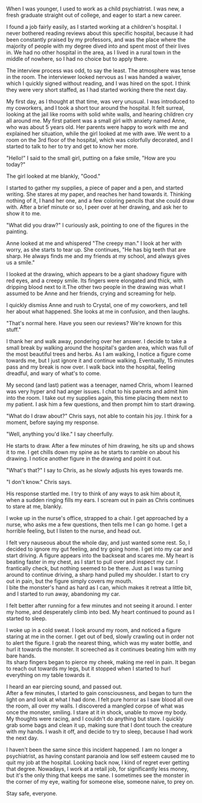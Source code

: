 When I was younger, I used to work as a child psychiatrist. I was new, a fresh graduate straight out of college, and eager to start a new career.    


I found a job fairly easily, as I started working at a children's hospital. I never bothered reading reviews about this specific hospital, because it had been constantly praised by my professors, and was the place where the majority of people with my degree dived into and spent most of their lives in. We had no other hospital in the area, as I lived in a rural town in the middle of nowhere, so I had no choice but to apply there.   


The interview process was odd, to say the least. The atmosphere was tense in the room. The interviewer looked nervous as I was handed a waiver, which I quickly signed without reading, and I was hired on the spot. I think they were very short staffed, as I had started working there the next day.   


My first day, as I thought at that time, was very unusual. I was introduced to my coworkers, and I took a short tour around the hospital. It felt surreal, looking at the jail like rooms with solid white walls, and hearing children cry all around me. My first patient was a small girl with anxiety named Anne, who was about 5 years old. Her parents were happy to work with me and explained her situation, while the girl looked at me with awe. We went to a room on the 3rd floor of the hospital, which was colorfully decorated, and I started to talk to her to try and get to know her more.   


"Hello!" I said to the small girl, putting on a fake smile, "How are you today?"   


The girl looked at me blankly, "Good."   


I started to gather my supplies, a piece of paper and a pen, and started writing. She stares at my paper, and reaches her hand towards it. Thinking nothing of it, I hand her one, and a few coloring pencils that she could draw with. After a brief minute or so, I peer over at her drawing, and ask her to show it to me.   


"What did you draw?" I curiously ask, pointing to one of the figures in the painting.   


Anne looked at me and whispered "The creepy man." I look at her with worry, as she starts to tear up. She continues, "He has big teeth that are sharp. He always finds me and my friends at my school, and always gives us a smile."   


I looked at the drawing, which appears to be a giant shadowy figure with red eyes, and a creepy smile. Its fingers were elongated and thick, with dripping blood next to it.The other two people in the drawing was what I assumed to be Anne and her friends, crying and screaming for help.   


I quickly dismiss Anne and rush to Crystal, one of my coworkers, and tell her about what happened. She looks at me in confusion, and then laughs.   


"That's normal here. Have you seen our reviews? We're known for this stuff."   


I thank her and walk away, pondering over her answer. I decide to take a small break by walking around the hospital's garden area, which was full of the most beautiful trees and herbs. As I am walking, I notice a figure come towards me, but I just ignore it and continue walking. Eventually, 15 minutes pass and my break is now over. I walk back into the hospital, feeling dreadful, and wary of what's to come.   


My second (and last) patient was a teenager, named Chris, whom I learned was very hyper and had anger issues. I chat to his parents and admit him into the room. I take out my supplies again, this time placing them next to my patient. I ask him a few questions, and then prompt him to start drawing.   


"What do I draw about?" Chris says, not able to contain his joy. I think for a moment, before saying my response.   


"Well, anything you'd like." I say cheerfully.   


He starts to draw. After a few minutes of him drawing, he sits up and shows it to me. I get chills down my spine as he starts to ramble on about his drawing. I notice another figure in the drawing and point it out.   


"What's that?" I say to Chris, as he slowly adjusts his eyes towards me.   


"I don't know." Chris says.   


His response startled me. I try to think of any ways to ask him about it, when a sudden ringing fills my ears. I scream out in pain as Chris continues to stare at me, blankly.   


I woke up in the nurse's office, strapped to a chair. I get approached by a nurse, who asks me a few questions, then tells me I can go home. I get a horrible feeling, but I listen to the nurse, and head out.   


I felt very nauseous about the whole day, and just wanted some rest. So, I decided to ignore my gut feeling, and try going home. I get into my car and start driving. A figure appears into the backseat and scares me. My heart is beating faster in my chest, as I start to pull over and inspect my car. I frantically check, but nothing seemed to be there. Just as I was turning around to continue driving, a sharp hand pulled my shoulder. I start to cry out in pain, but the figure simply covers my mouth.  
I bite the monster's hand as hard as I can, which makes it retreat a little bit, and I started to run away, abandoning my car.   


I felt better after running for a few minutes and not seeing it around. I enter my home, and desperately climb into bed. My heart continued to pound as I started to sleep.   


I woke up in a cold sweat. I look around my room, and noticed a figure staring at me in the corner. I get out of bed, slowly crawling out in order not to alert the figure. I grab the nearest thing, which was my water bottle, and hurl it towards the monster. It screeched as it continues beating him with my bare hands.  
 Its sharp fingers began to pierce my cheek, making me reel in pain. It began to reach out towards my legs, but it stopped when I started to hurl everything on my table towards it.    


I heard an ear piercing sound, and passed out.  
 After a few minutes, I started to gain consciousness, and began to turn the light on and look at what I had done. I felt pure horror as I saw blood all ove the room, all over my walls. I discovered a mangled corpse of what was once the monster, smiling. I stare at it in shock, unable to move my body. My thoughts were racing, and I couldn't do anything but stare. I quickly grab some bags and clean it up, making sure that I dont touch the creature with my hands. I wash it off, and decide to try to sleep, because I had work the next day.   


I haven't been the same since this incident happened. I am no longer a psychiatrist, as having constant paranoia and low self esteem caused me to quit my job at the hospital. Looking back now, I kind of regret ever getting that degree. Nowadays, I work at a retail job, for significantly less money, but it's the only thing that keeps me sane. I sometimes see the monster in the corner of my eye, waiting for someone else, someone naive, to prey on.   


Stay safe, everyone.